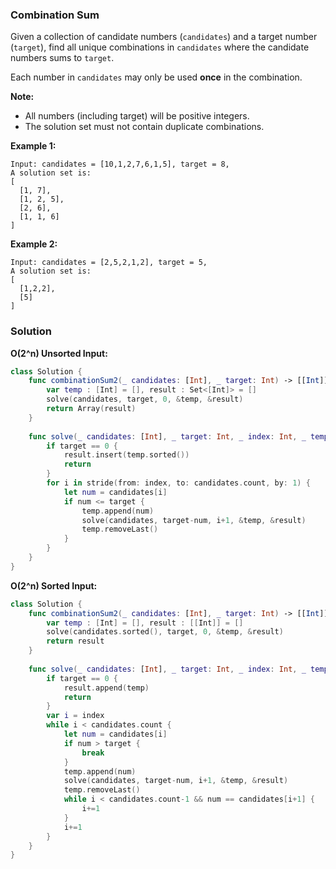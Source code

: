 
### Combination Sum

Given a collection of candidate numbers (`candidates`) and a target number (`target`), find all unique combinations in `candidates` where the candidate numbers sums to `target`.

Each number in `candidates` may only be used __once__ in the combination.

__Note:__
* All numbers (including target) will be positive integers.
* The solution set must not contain duplicate combinations.

__Example 1:__
```
Input: candidates = [10,1,2,7,6,1,5], target = 8,
A solution set is:
[
  [1, 7],
  [1, 2, 5],
  [2, 6],
  [1, 1, 6]
]
```
__Example 2:__
```
Input: candidates = [2,5,2,1,2], target = 5,
A solution set is:
[
  [1,2,2],
  [5]
]
```

### Solution
__O(2^n) Unsorted Input:__
```Swift
class Solution {
    func combinationSum2(_ candidates: [Int], _ target: Int) -> [[Int]] {
        var temp : [Int] = [], result : Set<[Int]> = []
        solve(candidates, target, 0, &temp, &result)
        return Array(result)
    }
    
    func solve(_ candidates: [Int], _ target: Int, _ index: Int, _ temp: inout [Int], _ result: inout Set<[Int]>) {
        if target == 0 {
            result.insert(temp.sorted())
            return
        }
        for i in stride(from: index, to: candidates.count, by: 1) {
            let num = candidates[i]
            if num <= target {
                temp.append(num)
                solve(candidates, target-num, i+1, &temp, &result)
                temp.removeLast()
            }
        }
    }
}
```
__O(2^n) Sorted Input:__
```Swift
class Solution {
    func combinationSum2(_ candidates: [Int], _ target: Int) -> [[Int]] {
        var temp : [Int] = [], result : [[Int]] = []
        solve(candidates.sorted(), target, 0, &temp, &result)
        return result
    }
    
    func solve(_ candidates: [Int], _ target: Int, _ index: Int, _ temp: inout [Int], _ result: inout [[Int]]) {
        if target == 0 {
            result.append(temp)
            return
        }
        var i = index
        while i < candidates.count {
            let num = candidates[i]
            if num > target {
                break
            }
            temp.append(num)
            solve(candidates, target-num, i+1, &temp, &result)
            temp.removeLast()
            while i < candidates.count-1 && num == candidates[i+1] {
                i+=1
            }
            i+=1
        }
    }
}
```